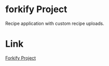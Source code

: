 # forkify Project

Recipe application with custom recipe uploads.

# Link

[Forkify Project](https://forkify-app-roman.netlify.app/)
